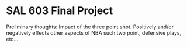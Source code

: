 # SAL 603 Final Project
 Preliminary thoughts: Impact of the three point shot. Positively and/or negatively effects other aspects of NBA such two point, defensive plays, etc...
